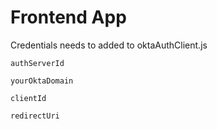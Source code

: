 # Frontend App

Credentials needs to added to oktaAuthClient.js

`authServerId`

`yourOktaDomain`

`clientId`

`redirectUri`